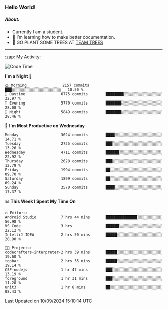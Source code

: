 ### Hello World!

##### About:
- Currently I am a student.
- 🌱 I’m learning how to make better documentation.
- 🌱 GO PLANT SOME TREES AT [TEAM TREES](https://teamtrees.org/)

---
  <summary>:zap: My Activity:</summary>
  
<!--START_SECTION:waka-->
![Code Time](http://img.shields.io/badge/Code%20Time-1%2C448%20hrs%2034%20mins-blue)

**I'm a Night 🦉** 

```text
🌞 Morning                2157 commits        ███░░░░░░░░░░░░░░░░░░░░░░   10.50 % 
🌆 Daytime                6775 commits        ████████░░░░░░░░░░░░░░░░░   32.97 % 
🌃 Evening                5770 commits        ███████░░░░░░░░░░░░░░░░░░   28.08 % 
🌙 Night                  5849 commits        ███████░░░░░░░░░░░░░░░░░░   28.46 % 
```
📅 **I'm Most Productive on Wednesday** 

```text
Monday                   3024 commits        ████░░░░░░░░░░░░░░░░░░░░░   14.71 % 
Tuesday                  2725 commits        ███░░░░░░░░░░░░░░░░░░░░░░   13.26 % 
Wednesday                4711 commits        ██████░░░░░░░░░░░░░░░░░░░   22.92 % 
Thursday                 2628 commits        ███░░░░░░░░░░░░░░░░░░░░░░   12.79 % 
Friday                   1994 commits        ██░░░░░░░░░░░░░░░░░░░░░░░   09.70 % 
Saturday                 1899 commits        ██░░░░░░░░░░░░░░░░░░░░░░░   09.24 % 
Sunday                   3570 commits        ████░░░░░░░░░░░░░░░░░░░░░   17.37 % 
```


📊 **This Week I Spent My Time On** 

```text
🔥 Editors: 
Android Studio           7 hrs 44 mins       ██████████████░░░░░░░░░░░   56.98 % 
VS Code                  3 hrs               ██████░░░░░░░░░░░░░░░░░░░   22.12 % 
IntelliJ IDEA            2 hrs 50 mins       █████░░░░░░░░░░░░░░░░░░░░   20.90 % 

🐱‍💻 Projects: 
codecrafters-interpreter-2 hrs 39 mins       █████░░░░░░░░░░░░░░░░░░░░   19.60 % 
topbar                   2 hrs 35 mins       █████░░░░░░░░░░░░░░░░░░░░   19.14 % 
CSF-nodejs               1 hr 47 mins        ███░░░░░░░░░░░░░░░░░░░░░░   13.19 % 
foreground               1 hr 31 mins        ███░░░░░░░░░░░░░░░░░░░░░░   11.20 % 
unit3                    1 hr 8 mins         ██░░░░░░░░░░░░░░░░░░░░░░░   08.43 % 
```


 Last Updated on 10/09/2024 15:10:14 UTC
<!--END_SECTION:waka-->
